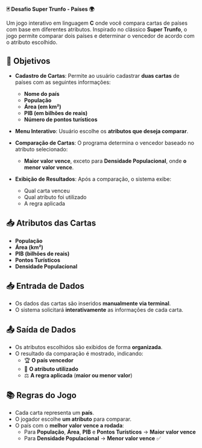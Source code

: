 **🃏 Desafio Super Trunfo - Países 🌍**

Um jogo interativo em linguagem **C** onde você compara cartas de países com base em diferentes atributos. Inspirado no clássico **Super Trunfo**, o jogo permite comparar dois países e determinar o vencedor de acordo com o atributo escolhido.

## 🚩 Objetivos

- **Cadastro de Cartas**: Permite ao usuário cadastrar **duas cartas** de países com as seguintes informações:
  - **Nome do país**
  - **População**
  - **Área (em km²)**
  - **PIB (em bilhões de reais)**
  - **Número de pontos turísticos**

- **Menu Interativo**: Usuário escolhe os **atributos que deseja comparar**.

- **Comparação de Cartas**: O programa determina o vencedor baseado no atributo selecionado:
  - **Maior valor vence**, exceto para **Densidade Populacional**, onde **o menor valor vence**.

- **Exibição de Resultados**: Após a comparação, o sistema exibe:
  - Qual carta venceu
  - Qual atributo foi utilizado
  - A regra aplicada

## 📥 Atributos das Cartas

- **População**
- **Área (km²)**
- **PIB (bilhões de reais)**
- **Pontos Turísticos**
- **Densidade Populacional**

## 📥 Entrada de Dados

- Os dados das cartas são inseridos **manualmente via terminal**.
- O sistema solicitará **interativamente** as informações de cada carta.

## 📤 Saída de Dados

- Os atributos escolhidos são exibidos de forma **organizada**.
- O resultado da comparação é mostrado, indicando:
  - 🏆 **O país vencedor**
  - 📌 **O atributo utilizado**
  - ⚖️ **A regra aplicada** (**maior ou menor valor**)

## 📚 Regras do Jogo

- Cada carta representa um **país**.
- O jogador escolhe **um atributo** para comparar.
- O país com o **melhor valor vence a rodada**:
  - Para **População**, **Área**, **PIB** e **Pontos Turísticos** → **Maior valor vence**
  - Para **Densidade Populacional** → **Menor valor vence** ✅
